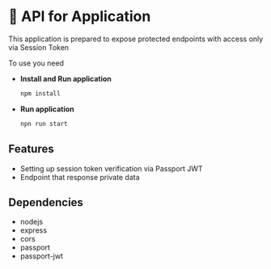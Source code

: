 # 🤖 API for Application

This application is prepared to expose protected endpoints with access only via Session Token


To use you need

- **Install and Run application**
  ```bash
  npm install
  ```
- **Run application**
  ```bash
  npn run start
  ```


## Features
- Setting up session token verification via Passport JWT
- Endpoint that response private data

## Dependencies 
 - nodejs
 - express
 - cors
 - passport
 - passport-jwt
